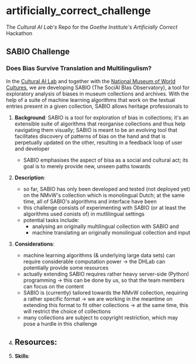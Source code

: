 # artificially_correct_challenge
The _Cultural AI Lab's_ Repo for the _Goethe Institute's_ _Artificially Correct_ Hackathon


## SABIO Challenge

### Does Bias Survive Translation and Multilingulism?

In the [Cultural AI Lab](https://www.cultural-ai.nl/) and together with the [National Museum of World Cultures](https://collectie.wereldculturen.nl/), we are developing SABIO (The SociAl BIas Observatory), a tool for exploratory analysis of biases in museum collections and archives. With the help of a suite of machine learning algorithms that work on the textual entries present in a given collection, SABIO allows heritage professionals to 





1. **Background**: SABIO is a tool for exploration of bias in collections; it's an extensible suite of algorithms that reorganise collections and thus help navigating them visually; SABIO is meant to be an evolving tool that facilitates discovery of patterns of bias on the hand and that is perpetually updated on the other, resulting in a feedback loop of user and developer 

   - SABIO emphasises the aspect of bisa as a social and cultural act; its goal is to merely provide new, unseen paths towards 

2. **Description**:
   - so far, SABIO has only been developed and tested (not deployed yet) on the NMvW's collection which is monolingual Dutch; at the same time, all of SABIO's algorithms and interface have been 
   - this challenge consists of experimenting with SABIO (or at least the algorithms used conists of) in mutlilingual settings
   - potential tasks include: 
     - analysing an originally multilingual collection with SABIO and 
     - machine translating an originally monolingual collection and input 


3. **Considerations**:
   - machine learning algorithms (& underlying large data sets) can require considerable computation power -> the DHLab can potentially provide some resources
   - actually extending SABIO requires rather heavy server-side (Python) programming -> this can be done by us, so that the team members can focus on the content
   - SABIO is (currently) tailored towards the NMvW collection, requiring a rather specific format -> we are working in the meantime on extending this format to fit other collections -> at the same time, this will restrict the choice of collections 
   - many collections are subject to copyright restriction, which may pose a hurdle in this challenge

4. **Resources**:
   - 

6. **Skills**:





